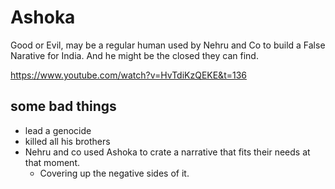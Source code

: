# Ashoka

Good or Evil, may be a regular human used by Nehru and Co to build a False Narative for India. And he might be the closed they can find.

https://www.youtube.com/watch?v=HvTdiKzQEKE&t=136

## some bad things
- lead a genocide
- killed all his brothers
- Nehru and co used Ashoka to crate a narrative that fits their needs at that moment. 
    - Covering up the negative sides of it.
